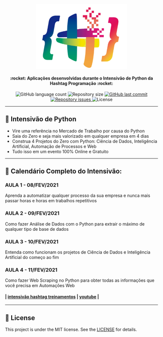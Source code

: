 <h4 align="center">
    <img alt="logo" title="#logo" src="readme/logo-hashtag.png" width="300px"/>
</h4>

<h4 align="center"> 
  :rocket: Aplicações desenvolvidas durante o Intensivão de Python da Hashtag Programação :rocket:
</h4>

<p align="center">
  <img alt="GitHub language count" src="https://img.shields.io/github/languages/count/EliasJuk/Intensivao_Python">	
  <img alt="Repository size" src="https://img.shields.io/github/repo-size/EliasJuk/Intensivao_Python">
	 
  <a href="https://github.com/EliasJuk/Intensivao_Python/commits/master">
    <img alt="GitHub last commit" src="https://img.shields.io/github/last-commit/EliasJuk/Intensivao_Python">
  </a>
  
  <a href="https://github.com/EliasJuk/Intensivao_Python/issues">
    <img alt="Repository issues" src="https://img.shields.io/github/issues/EliasJuk/Intensivao_Python">
  </a>
  
  <img alt="License" src="https://img.shields.io/badge/license-MIT-brightgreen"> 
</p>

---

## :snake: Intensivão de Python

- Vire uma referência no Mercado de Trabalho por causa do Python
- Saia do Zero e seja mais valorizado em qualquer empresa em 4 dias
- Construa 4 Projetos do Zero com Python: Ciência de Dados, Inteligência Artificial, Automação de Processos e Web
- Tudo isso em um evento 100% Online e Gratuito

---

## :calendar: Calendário Completo do Intensivão:

### AULA 1 - 08/FEV/2021
Aprenda a automatizar qualquer processo da sua empresa e nunca mais passar horas e horas em trabalhos repetitivos

### AULA 2 - 09/FEV/2021
Como fazer Análise de Dados com o Python para extrair o máximo de qualquer tipo de base de dados

### AULA 3 - 10/FEV/2021
Entenda como funcionam os projetos de Ciência de Dados e Inteligência Artificial do começo ao fim

### AULA 4 - 11/FEV/2021
Como fazer Web Scraping no Python para obter todas as informações que você precisa em Automações Web

#### | [intensivão hashtag treinamentos](https://pages.hashtagtreinamentos.com/inscricao-intensivao-de-python-org) | [youtube](https://www.youtube.com/channel/UCafFexaRoRylOKdzGBU6Pgg) |

---

## :memo: License

This project is under the MIT license. See the [LICENSE](LICENSE) for details.